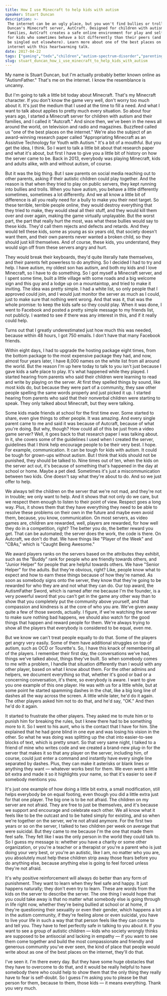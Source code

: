 ```yaml
---
title: How I use Minecraft to help kids with autism
speaker: Stuart Duncan
description: >-
 The internet can be an ugly place, but you won't find bullies or trolls on Stuart
 Duncan's Minecraft server, AutCraft. Designed for children with autism and their
 families, AutCraft creates a safe online environment for play and self-expression
 for kids who sometimes behave a bit differently than their peers (and who might
 be singled out elsewhere). Learn more about one of the best places on the
 internet with this heartwarming talk.
date: 2017-04-22
tags: ["gaming","tedx","children","autism-spectrum-disorder","parenting"]
slug: stuart_duncan_how_i_use_minecraft_to_help_kids_with_autism
---
```


My name is Stuart Duncan, but I'm actually probably better known online as "AutismFather."
That's me on the internet. I know the resemblance is uncanny.

But I'm going to talk a little bit today about Minecraft. That's my Minecraft character.
If you don't know the game very well, don't worry too much about it. It's just the medium
that I used at the time to fill a need. And what I want to talk about applies to pretty
much every situation. So about four years ago, I started a Minecraft server for children
with autism and their families, and I called it "Autcraft." And since then, we've been in
the news all around the world, on television and radio and magazines. Buzzfeed called us
"one of the best places on the internet." We're also the subject of an award-winning
research paper called "Appropriating Minecraft as an Assistive Technology for Youth with
Autism." It's a bit of a mouthful. But you get the idea, I think. So I want to talk a
little bit about that research paper and what it's about, but first I have to give you a
little bit of history on how the server came to be. Back in 2013, everybody was playing
Minecraft, kids and adults alike, with and without autism, of course.

But it was the big thing. But I saw parents on social media reaching out to other parents,
asking if their autistic children could play together. And the reason is that when they
tried to play on public servers, they kept running into bullies and trolls. When you have
autism, you behave a little differently sometimes, sometimes a lot differently. And we all
know a little bit of difference is all you really need for a bully to make you their next
target. So these terrible, terrible people online, they would destroy everything that they
tried to make, they would steal all their stuff, and they would kill them over and over
again, making the game virtually unplayable. But the worst part, the part that really hurt
the most, was what these bullies would say to these kids. They'd call them rejects and
defects and retards. And they would tell these kids, some as young as six years old, that
society doesn't want them, and their own parents never wanted a broken child, so they
should just kill themselves. And of course, these kids, you understand, they would sign off
from these servers angry and hurt.

They would break their keyboards, they'd quite literally hate themselves, and their
parents felt powerless to do anything. So I decided I had to try and help. I have autism,
my oldest son has autism, and both my kids and I love Minecraft, so I have to do
something. So I got myself a Minecraft server, and I spent some time, built a little
village with some roads and a big welcome sign and this guy and a lodge up on a
mountaintop, and tried to make it inviting. The idea was pretty simple. I had a white
list, so only people that I approved could join, and I would just monitor the server as
much as I could, just to make sure that nothing went wrong. And that was it, that was the
whole promise: to keep the kids safe so they could play. When it was done, I went to
Facebook and posted a pretty simple message to my friends list, not publicly. I wanted to
see if there was any interest in this, and if it really could help.

Turns out that I greatly underestimated just how much this was needed, because within 48
hours, I got 750 emails. I don't have that many Facebook friends.

Within eight days, I had to upgrade the hosting package eight times, from the bottom
package to the most expensive package they had, and now, almost four years later, I have
8,000 names on the white list from all around the world. But the reason I'm up here today
to talk to you isn't just because I gave kids a safe place to play. It's what happened
while they played. I started hearing from parents who said their children were learning to
read and write by playing on the server. At first they spelled things by sound, like most
kids do, but because they were part of a community, they saw other people spelling the
same words properly and just picked it up. I started hearing from parents who said that
their nonverbal children were starting to speak. They only talked about Minecraft, but
they were talking.

Some kids made friends at school for the first time ever. Some started to share, even give
things to other people. It was amazing. And every single parent came to me and said it was
because of Autcraft, because of what you're doing. But why, though? How could all of this
be just from a video game server? Well, it goes back to that research paper I was talking
about. In it, she covers some of the guidelines I used when I created the server,
guidelines that I think help encourage people to be their very best. I hope. For example,
communication. It can be tough for kids with autism. It could be tough for grown-ups
without autism. But I think that kids should not be punished, they should be talked to.
Nine times out of ten, when the kids on the server act out, it's because of something
that's happened in the day at school or home. Maybe a pet died. Sometimes it's just a
miscommunication between two kids. One doesn't say what they're about to do. And so we
just offer to help.

We always tell the children on the server that we're not mad, and they're not in trouble;
we only want to help. And it shows that not only do we care, but we respect them enough to
listen to their point of view. Respect goes a long way. Plus, it shows them that they have
everything they need to be able to resolve these problems on their own in the future and
maybe even avoid them, because, you know, communication. On most servers, as video games
are, children are rewarded, well, players are rewarded, for how well they do in a
competition, right? The better you do, the better reward you get. That can be automated;
the server does the work, the code is there. On Autcraft, we don't do that. We have things
like "Player of the Week" and "CBAs," which is "Caught Being Awesome."

We award players ranks on the servers based on the attributes they exhibit, such as the
"Buddy" rank for people who are friendly towards others, and "Junior Helper" for people
that are helpful towards others. We have "Senior Helper" for the adults. But they're
obvious, right? Like, people know what to expect and how to earn these things because of
how they're named. As soon as somebody signs onto the server, they know that they're going
to be rewarded for who they are and not what they can do. Our top award, the AutismFather
Sword, which is named after me because I'm the founder, is a very powerful sword that you
can't get in the game any other way than to show that you completely put the community
above yourself, and that compassion and kindness is at the core of who you are. We've
given away quite a few of those swords, actually. I figure, if we're watching the server
to make sure nothing bad happens, we should also watch for the good things that happen and
reward people for them. We're always trying to show all the players that everybody is
considered to be equal, even me.

But we know we can't treat people equally to do that. Some of the players get angry very
easily. Some of them have additional struggles on top of autism, such as OCD or
Tourette's. So, I have this knack of remembering all of the players. I remember their
first day, the conversations we've had, things we've talked about, things they've built.
So when somebody comes to me with a problem, I handle that situation differently than I
would with any other player, based on what I know about them. For the other admins and
helpers, we document everything so that, whether it's good or bad or a concerning
conversation, it's there, so everybody is aware. I want to give you one example of this one
player. He was with us for a little while, but at some point he started spamming dashes in
the chat, like a big long line of dashes all the way across the screen. A little while
later, he'd do it again. The other players asked him not to do that, and he'd say, "OK."
And then he'd do it again.

It started to frustrate the other players. They asked me to mute him or to punish him for
breaking the rules, but I knew there had to be something more to it. So I went to his
aunt, who is the contact that I have for him. She explained that he had gone blind in one
eye and was losing his vision in the other. So what he was doing was splitting up the chat
into easier-to-see blocks of text, which is pretty smart. So that very same night, I talked
to a friend of mine who writes code and we created a brand-new plug-in for the server that
makes it so that any player on the server, including him, of course, could just enter a
command and instantly have every single line separated by dashes. Plus, they can make it
asterisks or blank lines or anything they want — whatever works best for them. We even
went a little bit extra and made it so it highlights your name, so that it's easier to see
if somebody mentions you.

It's just one example of how doing a little bit extra, a small modification, still helps
everybody be on equal footing, even though you did a little extra just for that one
player. The big one is to be not afraid. The children on my server are not afraid. They are
free to just be themselves, and it's because we support and encourage and celebrate each
other. We all know what it feels like to be the outcast and to be hated simply for
existing, and so when we're together on the server, we're not afraid anymore. For the
first two years or so on the server, I talked to two children per week on average that
were suicidal. But they came to me because I'm the one that made them feel safe. They felt
like I was the only person in the world they could talk to. So I guess my message is:
whether you have a charity or some other organization, or you're a teacher or a therapist
or you're a parent who is just doing your very best, or you're an autistic, like I am, no
matter who you are, you absolutely must help these children strip away those fears before
you do anything else, because anything else is going to feel forced unless they're not
afraid.

It's why positive reinforcement will always do better than any form of punishment. They
want to learn when they feel safe and happy. It just happens naturally; they don't even
try to learn. These are words from the kids on the server to describe the server. The one
thing I would hope that you could take away is that no matter what somebody else is going
through in life right now, whether they're being bullied at school or at home, if they're
questioning their sexuality or even their gender, which happens a lot in the autism
community, if they're feeling alone or even suicidal, you have to live your life in such a
way that that person feels like they can come to and tell you. They have to feel perfectly
safe in talking to you about it. If you want to see a group of autistic children — kids who
society wrongly thinks are supposed to be antisocial and lacking in empathy — if you want
to see them come together and build the most compassionate and friendly and generous
community you've ever seen, the kind of place that people would write about as one of the
best places on the internet, they'll do that.

I've seen it. I'm there every day. But they have some huge obstacles that they have to
overcome to do that, and it would be really helpful to have somebody there who could help
to show them that the only thing they really have to fear is self-doubt. So I guess I'm
asking you to please be that person for them, because to them, those kids — it means
everything. Thank you very much.

<!--
ad_duration=3.33
comment_count=20
event="TEDxYorkU"
external_start_time=0
has_talk_citation=0
intro_duration=11.82
is_subtitle_required="False"
is_talk_featured="True"
language="en"
language_swap="False"
native_language="en"
number_of_related_talks=6
number_of_speakers=1
number_of_subtitled_videos=20
number_of_tags=5
number_of_talk_download_languages=20
number_of_talk_more_resources=0
number_of_talk_recommendations=1
number_of_talks_take_actions=1
post_ad_duration=0.83
published_timestamp="2018-02-02 20:58:29"
recording_date="2017-04-22"
speaker_description="Web developer"
speaker_is_published=1
speaker_name="Stuart Duncan"
talk_more_resources=[]
talk_name="How I use Minecraft to help kids with autism"
talk_recommendations_blurb="More resources curated by Stuart Duncan"
talks_tags=["gaming","tedx","children","autism-spectrum-disorder","parenting"]
url_audio="https://download.ted.com/talks/StuartDuncan_2017X.mp3?apikey=acme-roadrunner"
url_photo_speaker="https://pe.tedcdn.com/images/ted/10ee2ae4dacde52945fd15990b2d860442466292_254x191.jpg"
url_photo_talk="https://s3.amazonaws.com/talkstar-photos/uploads/aa432db1-6a53-4fd4-a194-ec2368a4d332/StuartDuncan_2017X-embed.jpg"
url_webpage="https://www.ted.com/talks/stuart_duncan_how_i_use_minecraft_to_help_kids_with_autism"
video_type_name="TEDx Talk"
-->